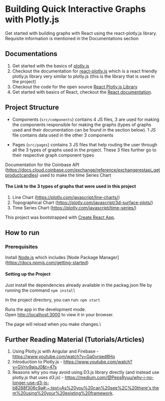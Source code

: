 # Building Quick Interactive Graphs with Plotly.js

Get started with building graphs with React using the react-plotly.js library. Requisite information is mentioned in the Documentations section

## Documentations
1. Get started with the basics of [plotly.js](https://plotly.com/javascript/)
2. Checkout the documentation for [react-plotly.js](https://plotly.com/javascript/react/) which is a react friendly plotly.js library very similar to plotly.js (this is the library that is used in the project)
3. Checkout the code for the open source [React Plotly.js Library](https://github.com/plotly/react-plotly.js/)
4. Get started with basics of React, checkout the [React documentation](https://reactjs.org/).

## Project Structure 
* Components (`src/components`) contains 4 JS files, 3 are used for making the components responsible for making the graphs (types of graphs used and their documentation can be found in the section below). 1 JS file contains data used in the other 3 components

* Pages (`src/pages`) contains 3 JS files that help routing the user through all the 3 types of graphs used in the project. These 3 files further go to their respective graph component types

Documentation for the Coinbase API (https://docs.cloud.coinbase.com/exchange/reference/exchangerestapi_getproductcandles) used to make the time Series Chart

#### The Link to the 3 types of graphs that were used in this project
1. Line Chart (https://plotly.com/javascript/line-charts/)
2. Topographical Chart (https://plotly.com/javascript/3d-surface-plots/)
3. Time Series Chart (https://plotly.com/javascript/time-series/)


This project was bootstrapped with [Create React App](https://github.com/facebook/create-react-app).

## How to run
### Prerequisites
Install [Node.js](https://nodejs.org/en) which includes [Node Package Manager] (https://docs.npmjs.com/getting-started)

#### Setting up the Project
Just install the dependencies already available in the packag.json file by running the command
`npm install`

In the project directory, you can run:
`npm start`

Runs the app in the development mode.\
Open [http://localhost:3000](http://localhost:3000) to view it in your browser.

The page will reload when you make changes.\

## Further Reading Material (Tutorials/Articles)
1. Using Plotly.js with Angular and Firebase - https://www.youtube.com/watch?v=Ga0vrqed6Ho
2. Introduction to Plotly.js - https://www.youtube.com/watch?v=GVrjv9ajsJ0&t=47s
3. Reasons why you may avoid using D3.js library directly (and instead use plotly.js that uses d3.js) - https://medium.com/@PepsRyuu/why-i-no-longer-use-d3-js-b8288f306c9a#:~:text=As%20you%20can%20see%2C%20there's,them%20using%20your%20existing%20framework.